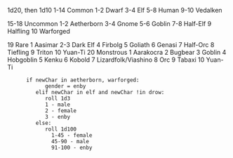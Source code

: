 1d20, then 1d10
1-14      Common
          1-2    Dwarf
          3-4    Elf
          5-8    Human
          9-10   Vedalken

15-18     Uncommon
          1-2    Aetherborn
          3-4    Gnome
          5-6    Goblin
          7-8    Half-Elf
          9    Halfling
          10    Warforged

19        Rare
          1      Aasimar
          2-3    Dark Elf
          4      Firbolg
          5      Goliath
          6      Genasi
          7      Half-Orc
          8      Tiefling
          9      Triton
          10     Yuan-Ti
20         Monstrous
          1      Aarakocra
          2      Bugbear
          3      Goblin
          4      Hobgoblin
          5      Kenku
          6      Kobold
          7      Lizardfolk/Viashino
          8      Orc
          9      Tabaxi
          10     Yuan-Ti

          if newChar in aetherborn, warforged:
                gender = enby
             elif newChar in elf and newChar !in drow:
                roll 1d3
                1 - male
                2 - female
                3 - enby
             else:
                roll 1d100
                  1-45 - female
                  45-90 - male
                  91-100 - enby
